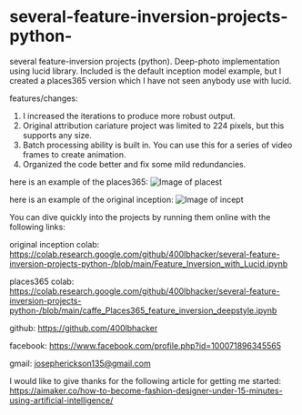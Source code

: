 # several-feature-inversion-projects-python-
several feature-inversion projects (python). Deep-photo implementation using lucid library.
Included is the default inception model example, but I created a places365 version which I
have not seen anybody use with lucid.

features/changes:
1) I increased the iterations to produce more robust output. 
2) Original attribution cariature project was limited to 224 pixels, but this supports any size.
3) Batch processing ability is built in. You can use this for a series of video frames to create animation.
4) Organized the code better and fix some mild redundancies.

here is an example of the places365:
![Image of placest](https://i.ibb.co/H7Lb7FS/9999.png)

here is an example of the original inception:
![Image of incept](https://i.ibb.co/XxBJ35Z/8888.png)


You can dive quickly into the projects by running them online with the following links:

original inception colab:
https://colab.research.google.com/github/400lbhacker/several-feature-inversion-projects-python-/blob/main/Feature_Inversion_with_Lucid.ipynb

places365 colab:
https://colab.research.google.com/github/400lbhacker/several-feature-inversion-projects-python-/blob/main/caffe_Places365_feature_inversion_deepstyle.ipynb


github: https://github.com/400lbhacker

facebook: https://www.facebook.com/profile.php?id=100071896345565

gmail: josepherickson135@gmail.com

I would like to give thanks for the following article for getting me started: https://aimaker.co/how-to-become-fashion-designer-under-15-minutes-using-artificial-intelligence/
